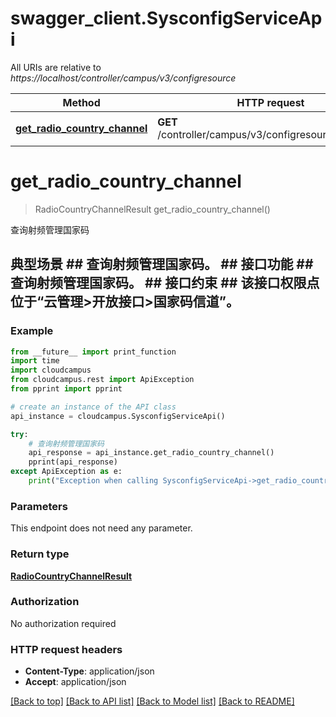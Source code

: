 # swagger_client.SysconfigServiceApi

All URIs are relative to *https://localhost/controller/campus/v3/configresource*

Method | HTTP request | Description
------------- | ------------- | -------------
[**get_radio_country_channel**](SysconfigServiceApi.md#get_radio_country_channel) | **GET** /controller/campus/v3/configresource/channels | 查询射频管理国家码


# **get_radio_country_channel**
> RadioCountryChannelResult get_radio_country_channel()

查询射频管理国家码

## 典型场景 ##  查询射频管理国家码。 ## 接口功能 ##  查询射频管理国家码。 ## 接口约束 ##  该接口权限点位于“云管理>开放接口>国家码信道”。  

### Example 
```python
from __future__ import print_function
import time
import cloudcampus
from cloudcampus.rest import ApiException
from pprint import pprint

# create an instance of the API class
api_instance = cloudcampus.SysconfigServiceApi()

try: 
    # 查询射频管理国家码
    api_response = api_instance.get_radio_country_channel()
    pprint(api_response)
except ApiException as e:
    print("Exception when calling SysconfigServiceApi->get_radio_country_channel: %s\n" % e)
```

### Parameters
This endpoint does not need any parameter.

### Return type

[**RadioCountryChannelResult**](RadioCountryChannelResult.md)

### Authorization

No authorization required

### HTTP request headers

 - **Content-Type**: application/json
 - **Accept**: application/json

[[Back to top]](#) [[Back to API list]](../README.md#documentation-for-api-endpoints) [[Back to Model list]](../README.md#documentation-for-models) [[Back to README]](../README.md)

